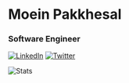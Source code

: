 # Moein Pakkhesal

### Software Engineer

[![LinkedIn](https://img.shields.io/badge/LinkedIn-0077B5?style=for-the-badge&logo=linkedin&logoColor=white)](https://www.linkedin.com/in/moeinpaki)
[![Twitter](https://img.shields.io/badge/Twitter-1DA1F2?style=for-the-badge&logo=twitter&logoColor=white)](https://twitter.com/moeinpaki)

![Stats](https://github-readme-stats.vercel.app/api?username=moeinpaki&count_private=true&include_all_commits=true&theme=tokyonight)
